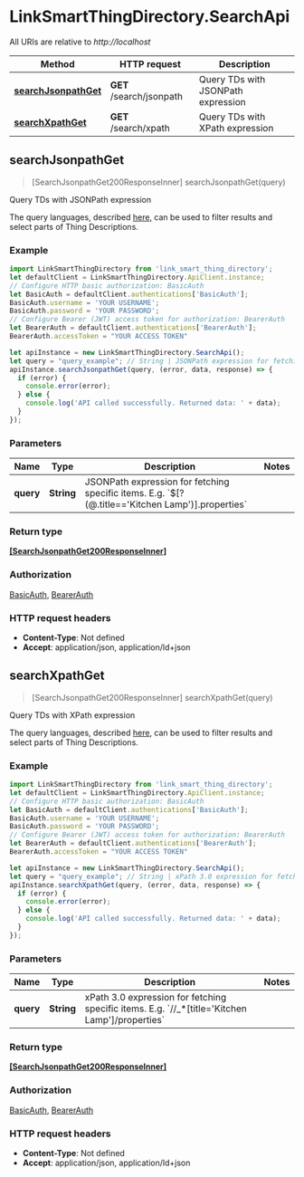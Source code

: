 # LinkSmartThingDirectory.SearchApi

All URIs are relative to *http://localhost*

Method | HTTP request | Description
------------- | ------------- | -------------
[**searchJsonpathGet**](SearchApi.md#searchJsonpathGet) | **GET** /search/jsonpath | Query TDs with JSONPath expression
[**searchXpathGet**](SearchApi.md#searchXpathGet) | **GET** /search/xpath | Query TDs with XPath expression



## searchJsonpathGet

> [SearchJsonpathGet200ResponseInner] searchJsonpathGet(query)

Query TDs with JSONPath expression

The query languages, described [here](https://github.com/linksmart/thing-directory/wiki/Query-Language), can be used to filter results and select parts of Thing Descriptions.

### Example

```javascript
import LinkSmartThingDirectory from 'link_smart_thing_directory';
let defaultClient = LinkSmartThingDirectory.ApiClient.instance;
// Configure HTTP basic authorization: BasicAuth
let BasicAuth = defaultClient.authentications['BasicAuth'];
BasicAuth.username = 'YOUR USERNAME';
BasicAuth.password = 'YOUR PASSWORD';
// Configure Bearer (JWT) access token for authorization: BearerAuth
let BearerAuth = defaultClient.authentications['BearerAuth'];
BearerAuth.accessToken = "YOUR ACCESS TOKEN"

let apiInstance = new LinkSmartThingDirectory.SearchApi();
let query = "query_example"; // String | JSONPath expression for fetching specific items. E.g. `$[?(@.title=='Kitchen Lamp')].properties`
apiInstance.searchJsonpathGet(query, (error, data, response) => {
  if (error) {
    console.error(error);
  } else {
    console.log('API called successfully. Returned data: ' + data);
  }
});
```

### Parameters


Name | Type | Description  | Notes
------------- | ------------- | ------------- | -------------
 **query** | **String**| JSONPath expression for fetching specific items. E.g. &#x60;$[?(@.title&#x3D;&#x3D;&#39;Kitchen Lamp&#39;)].properties&#x60; | 

### Return type

[**[SearchJsonpathGet200ResponseInner]**](SearchJsonpathGet200ResponseInner.md)

### Authorization

[BasicAuth](../README.md#BasicAuth), [BearerAuth](../README.md#BearerAuth)

### HTTP request headers

- **Content-Type**: Not defined
- **Accept**: application/json, application/ld+json


## searchXpathGet

> [SearchJsonpathGet200ResponseInner] searchXpathGet(query)

Query TDs with XPath expression

The query languages, described [here](https://github.com/linksmart/thing-directory/wiki/Query-Language), can be used to filter results and select parts of Thing Descriptions.

### Example

```javascript
import LinkSmartThingDirectory from 'link_smart_thing_directory';
let defaultClient = LinkSmartThingDirectory.ApiClient.instance;
// Configure HTTP basic authorization: BasicAuth
let BasicAuth = defaultClient.authentications['BasicAuth'];
BasicAuth.username = 'YOUR USERNAME';
BasicAuth.password = 'YOUR PASSWORD';
// Configure Bearer (JWT) access token for authorization: BearerAuth
let BearerAuth = defaultClient.authentications['BearerAuth'];
BearerAuth.accessToken = "YOUR ACCESS TOKEN"

let apiInstance = new LinkSmartThingDirectory.SearchApi();
let query = "query_example"; // String | xPath 3.0 expression for fetching specific items. E.g. `//_*[title='Kitchen Lamp']/properties`
apiInstance.searchXpathGet(query, (error, data, response) => {
  if (error) {
    console.error(error);
  } else {
    console.log('API called successfully. Returned data: ' + data);
  }
});
```

### Parameters


Name | Type | Description  | Notes
------------- | ------------- | ------------- | -------------
 **query** | **String**| xPath 3.0 expression for fetching specific items. E.g. &#x60;//_*[title&#x3D;&#39;Kitchen Lamp&#39;]/properties&#x60; | 

### Return type

[**[SearchJsonpathGet200ResponseInner]**](SearchJsonpathGet200ResponseInner.md)

### Authorization

[BasicAuth](../README.md#BasicAuth), [BearerAuth](../README.md#BearerAuth)

### HTTP request headers

- **Content-Type**: Not defined
- **Accept**: application/json, application/ld+json

